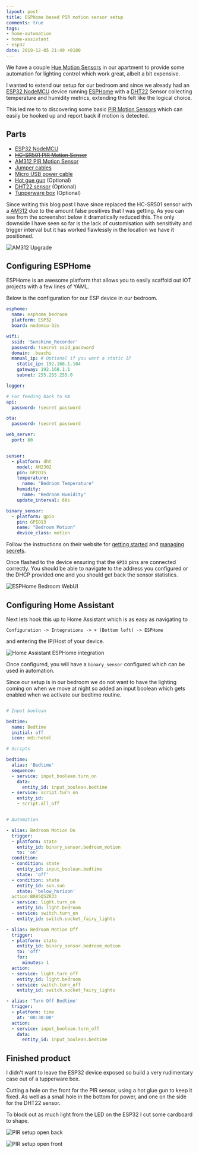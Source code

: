 ```yaml
---
layout: post
title: ESPHome based PIR motion sensor setup
comments: true
tags:
- home-automation
- home-assistant
- esp32
date: 2019-12-05 21:49 +0100
---
```

We have a couple [Hue Motion Sensors][0] in our apartment to provide some automation for lighting control which work great, albeit a bit expensive.

I wanted to extend our setup for our bedroom and since we already had an [ESP32 NodeMCU][1] device running [ESPHome][2] with a [DHT22][3] Sensor collecting temperature and humidity metrics, extending this felt like the logical choice.

This led me to to discovering some basic [PIR Motion Sensors][11] which can easily be hooked up and report back if motion is detected.

## Parts

- [ESP32 NodeMCU][1]
- ~~[HC-SR501 PIR Motion Sensor][4]~~
- [AM312 PIR Motion Sensor][11]
- [Jumper cables][5]
- [Micro USB power cable][8]
- [Hot gue gun][6] (Optional)
- [DHT22 sensor][3] (Optional)
- [Tupperware box][7] (Optional)

Since writing this blog post I have since replaced the HC-SR501 sensor with a [AM312][11] due to the amount false positives that I was getting. As you can see from the screenshot below it dramatically reduced this. The only downside I have seen so far is the lack of customisation with sensitivity and trigger interval but it has worked flawlessly in the location we have it positioned.

![AM312 Upgrade](/assets/img/posts/am312-ha-upgrade.jpg)

## Configuring ESPHome

ESPHome is an awesome platform that allows you to easily scaffold out IOT projects with a few lines of YAML.

Below is the configuration for our ESP device in our bedroom.

```yaml
esphome:
  name: esphome_bedroom
  platform: ESP32
  board: nodemcu-32s

wifi:
  ssid: 'Sunshine_Recorder'
  password: !secret ssid_password
  domain: .beachi
  manual_ip: # Optional if you want a static IP
    static_ip: 192.168.1.104
    gateway: 192.168.1.1
    subnet: 255.255.255.0

logger:

# For feeding back to HA
api:
  password: !secret password

ota:
  password: !secret password

web_server:
  port: 80


sensor:
  - platform: dht
    model: AM2302
    pin: GPIO15
    temperature:
      name: "Bedroom Temperature"
    humidity:
      name: "Bedroom Humidity"
    update_interval: 60s

binary_sensor:
  - platform: gpio
    pin: GPIO13
    name: "Bedroom Motion"
    device_class: motion

```

Follow the instructions on their website for [getting started][9] and [managing secrets][10].

Once flashed to the device ensuring that the `GPIO` pins are connected correctly. You should be able to navigate to the address you configured or the DHCP provided one and you should get back the sensor statistics.

![ESPHome Bedroom WebUI](/assets/img/posts/esphome-bedroom-sensor-pir.png)

## Configuring Home Assistant

Next lets hook this up to Home Assistant which is as easy as navigating to

```text
Configuration -> Integrations -> + (Bottom left) -> ESPHome
```

and entering the IP/Host of your device.

![Home Assistant ESPHome integration](/assets/img/posts/ha-esphome-integration.png)

Once configured, you will have a `binary_sensor` configured which can be used in automation.

Since our setup is in our bedroom we do not want to have the lighting coming on when we move at night so added an input boolean which gets enabled when we activate our bedtime routine.


```yaml

# Input boolean

bedtime:
  name: Bedtime
  initial: off
  icon: mdi:hotel

# Scripts

bedtime:
  alias: 'Bedtime'
  sequence:
  - service: input_boolean.turn_on
    data:
      entity_id: input_boolean.bedtime
  - service: script.turn_on
    entity_id:
    - script.all_off


# Automation

- alias: Bedroom Motion On
  trigger:
  - platform: state
    entity_id: binary_sensor.bedroom_motion
    to: 'on'
  condition:
  - condition: state
    entity_id: input_boolean.bedtime
    state: 'off'
  - condition: state
    entity_id: sun.sun
    state: 'below_horizon'
  action:B085Q5ZR33
  - service: light.turn_on
    entity_id: light.bedroom
  - service: switch.turn_on
    entity_id: switch.socket_fairy_lights

- alias: Bedroom Motion Off
  trigger:
  - platform: state
    entity_id: binary_sensor.bedroom_motion
    to: 'off'
    for:
      minutes: 1
  action:
  - service: light.turn_off
    entity_id: light.bedroom
  - service: switch.turn_off
    entity_id: switch.socket_fairy_lights

- alias: 'Turn Off Bedtime'
  trigger:
  - platform: time
    at: '08:30:00'
  action:
  - service: input_boolean.turn_off
    data:
      entity_id: input_boolean.bedtime
```

## Finished product

I didn't want to leave the ESP32 device exposed so build a very rudimentary case out of a tupperware box.

Cutting a hole on the front for the PIR sensor, using a hot glue gun to keep it fixed. As well as a small hole in the bottom for power, and one on the side for the DHT22 sensor.

To block out as much light from the LED on the ESP32 I cut some cardboard to shape.

![PIR setup open back](/assets/img/posts/pir-setup-open-back.jpg)

![PIR setup open front](/assets/img/posts/pir-setup-open-front.jpg)

[0]: https://www.amazon.com/exec/obidos/ASIN/B076MGK22M/hexagon014-20/
[1]: https://www.amazon.com/exec/obidos/ASIN/B07Q576VWZ/hexagon014-20/
[2]: https://esphome.io/
[3]: https://www.amazon.com/exec/obidos/ASIN/B073F472JL/hexagon014-20/
[4]: https://www.amazon.com/exec/obidos/ASIN/B0757JN66G/hexagon014-20/
[5]: https://www.amazon.com/exec/obidos/ASIN/B07GD2BWPY/hexagon014-20/
[6]: https://www.amazon.com/exec/obidos/ASIN/B00IA8WLQA/hexagon014-20/
[7]: https://www.amazon.com/exec/obidos/ASIN/B00IB2SOWK/hexagon014-20/
[8]: https://www.amazon.com/exec/obidos/ASIN/B07232M876/hexagon014-20/
[9]: https://esphome.io/guides/getting_started_command_line.html
[10]: https://esphome.io/guides/faq.html?highlight=secrets
[11]: https://www.amazon.com/exec/obidos/ASIN/B07XF62F9J/hexagon014-20/
